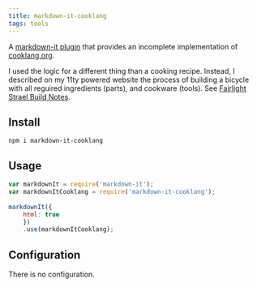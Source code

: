 ```yaml
---
title: markdown-it-cooklang
tags: tools
---
```

A [markdown-it plugin](https://www.npmjs.com/package/markdown-it-cooklang) that provides an incomplete implementation of [cooklang.org](https://cooklang.org). 

I used the logic for a different thing than a cooking recipe. Instead, I described on my 11ty powered website the process of building a bicycle with all reguired ingredients (parts), and cookware (tools). See [Fairlight Strael Build Notes](/2022-02-27-fairlight-strael-build-notes/).


## Install

```shell
npm i markdown-it-cooklang
```

## Usage

```js
var markdownIt = require('markdown-it');
var markdownItCooklang = require('markdown-it-cooklang');
 
markdownIt({
    html: true
    })
    .use(markdownItCooklang);
```

## Configuration

There is no configuration.

